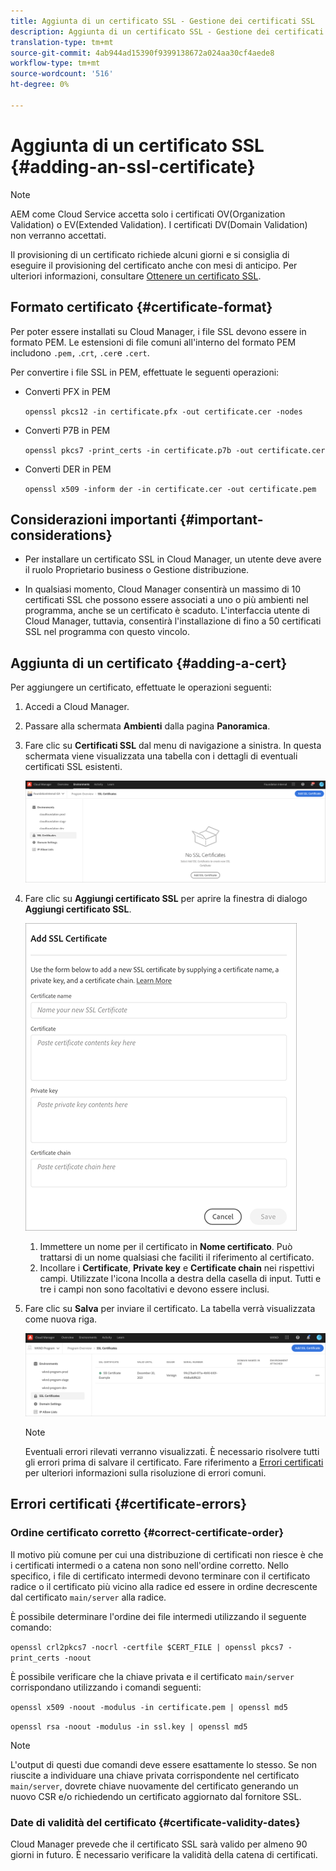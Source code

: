```yaml
---
title: Aggiunta di un certificato SSL - Gestione dei certificati SSL
description: Aggiunta di un certificato SSL - Gestione dei certificati SSL
translation-type: tm+mt
source-git-commit: 4ab944ad15390f9399138672a024aa30cf4aede8
workflow-type: tm+mt
source-wordcount: '516'
ht-degree: 0%

---
```



# Aggiunta di un certificato SSL {#adding-an-ssl-certificate}

>[!NOTE]
>AEM come Cloud Service accetta solo i certificati OV(Organization Validation) o EV(Extended Validation). I certificati DV(Domain Validation) non verranno accettati.

Il provisioning di un certificato richiede alcuni giorni e si consiglia di eseguire il provisioning del certificato anche con mesi di anticipo. Per ulteriori informazioni, consultare [Ottenere un certificato SSL](/help/implementing/cloud-manager/managing-ssl-certifications/get-ssl-certificate.md).

## Formato certificato {#certificate-format}

Per poter essere installati su Cloud Manager, i file SSL devono essere in formato PEM. Le estensioni di file comuni all&#39;interno del formato PEM includono `.pem,` .`crt`,  `.cer`e  `.cert`.

Per convertire i file SSL in PEM, effettuate le seguenti operazioni:

* Converti PFX in PEM

   `openssl pkcs12 -in certificate.pfx -out certificate.cer -nodes`

* Converti P7B in PEM

   `openssl pkcs7 -print_certs -in certificate.p7b -out certificate.cer`

* Converti DER in PEM

   `openssl x509 -inform der -in certificate.cer -out certificate.pem`

## Considerazioni importanti {#important-considerations}

* Per installare un certificato SSL in Cloud Manager, un utente deve avere il ruolo Proprietario business o Gestione distribuzione.

* In qualsiasi momento, Cloud Manager consentirà un massimo di 10 certificati SSL che possono essere associati a uno o più ambienti nel programma, anche se un certificato è scaduto. L&#39;interfaccia utente di Cloud Manager, tuttavia, consentirà l&#39;installazione di fino a 50 certificati SSL nel programma con questo vincolo.

## Aggiunta di un certificato {#adding-a-cert}

Per aggiungere un certificato, effettuate le operazioni seguenti:

1. Accedi a Cloud Manager.
1. Passare alla schermata **Ambienti** dalla pagina **Panoramica**.
1. Fare clic su **Certificati SSL** dal menu di navigazione a sinistra. In questa schermata viene visualizzata una tabella con i dettagli di eventuali certificati SSL esistenti.

   ![](/help/implementing/cloud-manager/assets/ssl/ssl-cert-1.png)

1. Fare clic su **Aggiungi certificato SSL** per aprire la finestra di dialogo **Aggiungi certificato SSL**.

   ![](/help/implementing/cloud-manager/assets/ssl/ssl-cert-02.png)

   1. Immettere un nome per il certificato in **Nome certificato**. Può trattarsi di un nome qualsiasi che faciliti il riferimento al certificato.
   1. Incollare i **Certificate**, **Private key** e **Certificate chain** nei rispettivi campi. Utilizzate l&#39;icona Incolla a destra della casella di input.
Tutti e tre i campi non sono facoltativi e devono essere inclusi.

1. Fare clic su **Salva** per inviare il certificato. La tabella verrà visualizzata come nuova riga.

   ![](/help/implementing/cloud-manager/assets/ssl/ssl-cert-3.png)
   >[!NOTE]
   >Eventuali errori rilevati verranno visualizzati. È necessario risolvere tutti gli errori prima di salvare il certificato. Fare riferimento a [Errori certificati](#certificate-errors) per ulteriori informazioni sulla risoluzione di errori comuni.

## Errori certificati {#certificate-errors}

### Ordine certificato corretto {#correct-certificate-order}

Il motivo più comune per cui una distribuzione di certificati non riesce è che i certificati intermedi o a catena non sono nell&#39;ordine corretto. Nello specifico, i file di certificato intermedi devono terminare con il certificato radice o il certificato più vicino alla radice ed essere in ordine decrescente dal certificato `main/server` alla radice.

È possibile determinare l&#39;ordine dei file intermedi utilizzando il seguente comando:

`openssl crl2pkcs7 -nocrl -certfile $CERT_FILE | openssl pkcs7 -print_certs -noout`

È possibile verificare che la chiave privata e il certificato `main/server` corrispondano utilizzando i comandi seguenti:

`openssl x509 -noout -modulus -in certificate.pem | openssl md5`

`openssl rsa -noout -modulus -in ssl.key | openssl md5`

>[!NOTE]
>L&#39;output di questi due comandi deve essere esattamente lo stesso. Se non riuscite a individuare una chiave privata corrispondente nel certificato `main/server`, dovrete chiave nuovamente del certificato generando un nuovo CSR e/o richiedendo un certificato aggiornato dal fornitore SSL.

### Date di validità del certificato {#certificate-validity-dates}

Cloud Manager prevede che il certificato SSL sarà valido per almeno 90 giorni in futuro. È necessario verificare la validità della catena di certificati.
